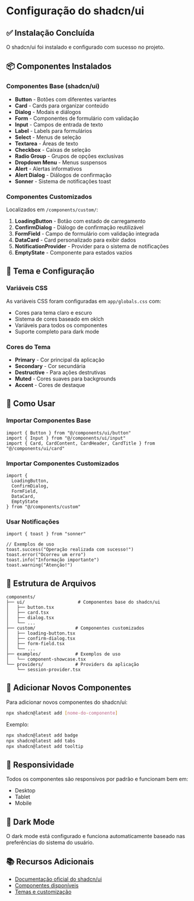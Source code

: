 # Configuração do shadcn/ui

## ✅ Instalação Concluída

O shadcn/ui foi instalado e configurado com sucesso no projeto.

## 📦 Componentes Instalados

### Componentes Base (shadcn/ui)
- **Button** - Botões com diferentes variantes
- **Card** - Cards para organizar conteúdo
- **Dialog** - Modais e diálogos
- **Form** - Componentes de formulário com validação
- **Input** - Campos de entrada de texto
- **Label** - Labels para formulários
- **Select** - Menus de seleção
- **Textarea** - Áreas de texto
- **Checkbox** - Caixas de seleção
- **Radio Group** - Grupos de opções exclusivas
- **Dropdown Menu** - Menus suspensos
- **Alert** - Alertas informativos
- **Alert Dialog** - Diálogos de confirmação
- **Sonner** - Sistema de notificações toast

### Componentes Customizados
Localizados em `/components/custom/`:

1. **LoadingButton** - Botão com estado de carregamento
2. **ConfirmDialog** - Diálogo de confirmação reutilizável
3. **FormField** - Campo de formulário com validação integrada
4. **DataCard** - Card personalizado para exibir dados
5. **NotificationProvider** - Provider para o sistema de notificações
6. **EmptyState** - Componente para estados vazios

## 🎨 Tema e Configuração

### Variáveis CSS
As variáveis CSS foram configuradas em `app/globals.css` com:
- Cores para tema claro e escuro
- Sistema de cores baseado em oklch
- Variáveis para todos os componentes
- Suporte completo para dark mode

### Cores do Tema
- **Primary** - Cor principal da aplicação
- **Secondary** - Cor secundária
- **Destructive** - Para ações destrutivas
- **Muted** - Cores suaves para backgrounds
- **Accent** - Cores de destaque

## 🚀 Como Usar

### Importar Componentes Base
```tsx
import { Button } from "@/components/ui/button"
import { Input } from "@/components/ui/input"
import { Card, CardContent, CardHeader, CardTitle } from "@/components/ui/card"
```

### Importar Componentes Customizados
```tsx
import { 
  LoadingButton, 
  ConfirmDialog, 
  FormField,
  DataCard,
  EmptyState 
} from "@/components/custom"
```

### Usar Notificações
```tsx
import { toast } from "sonner"

// Exemplos de uso
toast.success("Operação realizada com sucesso!")
toast.error("Ocorreu um erro")
toast.info("Informação importante")
toast.warning("Atenção!")
```

## 📁 Estrutura de Arquivos

```
components/
├── ui/                    # Componentes base do shadcn/ui
│   ├── button.tsx
│   ├── card.tsx
│   ├── dialog.tsx
│   └── ...
├── custom/               # Componentes customizados
│   ├── loading-button.tsx
│   ├── confirm-dialog.tsx
│   ├── form-field.tsx
│   └── ...
├── examples/             # Exemplos de uso
│   └── component-showcase.tsx
└── providers/            # Providers da aplicação
    └── session-provider.tsx
```

## 🔧 Adicionar Novos Componentes

Para adicionar novos componentes do shadcn/ui:

```bash
npx shadcn@latest add [nome-do-componente]
```

Exemplo:
```bash
npx shadcn@latest add badge
npx shadcn@latest add tabs
npx shadcn@latest add tooltip
```

## 📱 Responsividade

Todos os componentes são responsivos por padrão e funcionam bem em:
- Desktop
- Tablet
- Mobile

## 🌙 Dark Mode

O dark mode está configurado e funciona automaticamente baseado nas preferências do sistema do usuário.

## 📚 Recursos Adicionais

- [Documentação oficial do shadcn/ui](https://ui.shadcn.com)
- [Componentes disponíveis](https://ui.shadcn.com/docs/components)
- [Temas e customização](https://ui.shadcn.com/themes)
